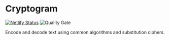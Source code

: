 # Cryptogram

[![Netlify Status](https://api.netlify.com/api/v1/badges/76b00c75-29ce-4e85-833d-e6ef87a55cfc/deploy-status)](https://app.netlify.com/sites/cryptogram/deploys) ![Quality Gate](https://github.com/ryanbarkley/cryptogram/workflows/Quality%20Gate/badge.svg)

Encode and decode text using common algorithms and substitution ciphers.
